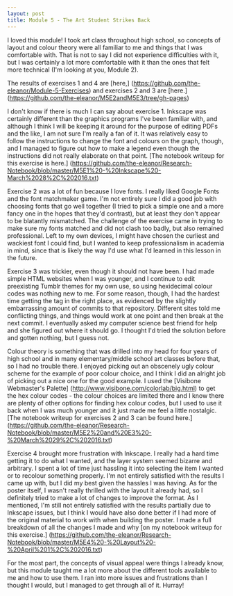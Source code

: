 ```yaml
---
layout: post
title: Module 5 - The Art Student Strikes Back
---
```


I loved this module! I took art class throughout high school, so concepts of layout and colour theory were all familiar to me and things that I was comfortable with. That is not to say I did not experience difficulties with it, but I was certainly a lot more comfortable with it than the ones that felt more technical (I'm looking at you, Module 2).

The results of exercises 1 and 4 are [here,] (https://github.com/the-eleanor/Module-5-Exercises) and exercises 2 and 3 are [here.] (https://github.com/the-eleanor/M5E2andM5E3/tree/gh-pages) 

I don't know if there is much I can say about exercise 1. Inkscape was certainly different than the graphics programs I've been familiar with, and although I think I will be keeping it around for the purpose of editing PDFs and the like, I am not sure I'm really a fan of it. It was relatively easy to follow the instructions to change the font and colours on the graph, though, and I managed to figure out how to make a legend even though the instructions did not really elaborate on that point. [The notebook writeup for this exercise is here.] (https://github.com/the-eleanor/Research-Notebook/blob/master/M5E1%20-%20Inkscape%20-March%2028%2C%202016.txt)

Exercise 2 was a lot of fun because I love fonts. I really liked Google Fonts and the font matchmaker game. I'm not entirely sure I did a good job with choosing fonts that go well together (I tried to pick a simple one and a more fancy one in the hopes that they'd contrast), but at least they don't appear to be blatantly mismatched. The challenge of the exercise came in trying to make sure my fonts matched and did not clash too badly, but also remained professional. Left to my own devices, I might have chosen the curliest and wackiest font I could find, but I wanted to keep professionalism in academia in mind, since that is likely the way I'd use what I'd learned in this lesson in the future.

Exercise 3 was trickier, even though it should not have been. I had made simple HTML websites when I was younger, and I continue to edit preexisting Tumblr themes for my own use, so using hexidecimal colour codes was nothing new to me. For some reason, though, I had the hardest time getting the tag in the right place, as evidenced by the slightly embarrassing amount of commits to that repository. Different sites told me conflicting things, and things would work at one point and then break at the next commit. I eventually asked my computer science best friend for help and she figured out where it should go. I thought I'd tried the solution before and gotten nothing, but I guess not. 

Colour theory is something that was drilled into my head for four years of high school and in many elementary/middle school art classes before that, so I had no trouble there. I enjoyed picking out an obscenely ugly colour scheme for the example of poor colour choice, and I think I did an alright job of picking out a nice one for the good example. I used the [Visibone Webmaster's Palette] (http://www.visibone.com/colorlab/big.html) to get the hex colour codes - the colour choices are limited there and I know there are plenty of other options for finding hex colour codes, but I used to use it back when I was much younger and it just made me feel a little nostalgic. [The notebook writeup for exercises 2 and 3 can be found here.] (https://github.com/the-eleanor/Research-Notebook/blob/master/M5E2%20and%20E3%20-%20March%2029%2C%202016.txt)

Exercise 4 brought more frustration with Inkscape. I really had a hard time getting it to do what I wanted, and the layer system seemed bizarre and arbitrary. I spent a lot of time just hassling it into selecting the item I wanted or to recolour something properly. I'm not entirely satisfied with the results I came up with, but I did my best given the hassles I was having.  As for the poster itself, I wasn't really thrilled with the layout it already had, so I definitely tried to make a lot of changes to improve the format. As I mentioned, I'm still not entirely satisfied with the results partially due to Inkscape issues, but I think I would have also done better if I had more of the original material to work with when building the poster. I made a full breakdown of all the changes I made and why [on my notebook writeup for this exercise.] (https://github.com/the-eleanor/Research-Notebook/blob/master/M5E4%20-%20Layout%20-%20April%201%2C%202016.txt)

For the most part, the concepts of visual appeal were things I already know, but this module taught me a lot more about the different tools available to me and how to use them. I ran into more issues and frustrations than I thought I would, but I managed to get through all of it. Hurray!

